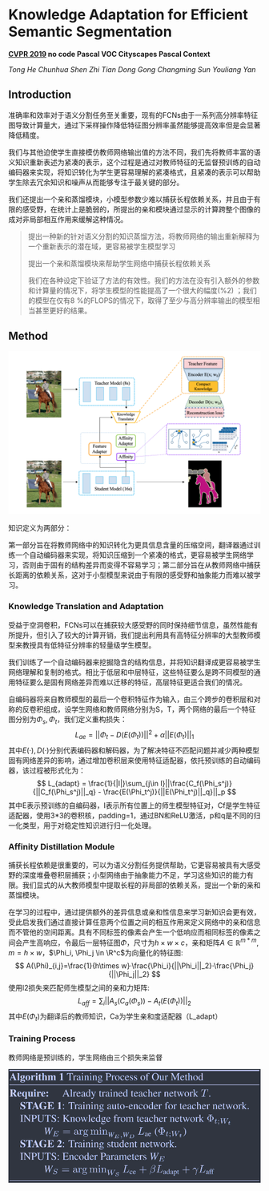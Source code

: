 # Knowledge Adaptation for Efficient Semantic Segmentation

**[CVPR 2019](https://openaccess.thecvf.com/content_CVPR_2019/html/He_Knowledge_Adaptation_for_Efficient_Semantic_Segmentation_CVPR_2019_paper.html)	no code	Pascal VOC  Cityscapes  Pascal Context**

*Tong He  Chunhua Shen   Zhi Tian   Dong Gong   Changming Sun  Youliang Yan*

## Introduction 

准确率和效率对于语义分割任务至关重要，现有的FCNs由于一系列高分辨率特征图导致计算量大，通过下采样操作降低特征图分辨率虽然能够提高效率但是会显著降低精度。

我们与其他迫使学生直接模仿教师网络输出值的方法不同，我们先将教师丰富的语义知识重新表述为紧凑的表示，这个过程是通过对教师特征的无监督预训练的自动编码器来实现，将知识转化为学生更容易理解的紧凑格式，且紧凑的表示可以帮助学生除去冗余知识和噪声从而能够专注于最关键的部分。

我们还提出一个亲和蒸馏模块，小模型参数少难以捕获长程依赖关系，并且由于有限的感受野，在统计上是脆弱的，所提出的亲和模块通过显示的计算跨整个图像的成对非局部相互作用来缓解这种情况。

> 提出一种新的针对语义分割的知识蒸馏方法，将教师网络的输出重新解释为一个重新表示的潜在域，更容易被学生模型学习
>
> 提出一个亲和蒸馏模块来帮助学生网络中捕获长程依赖关系
>
> 我们在各种设定下验证了方法的有效性。我们的方法在没有引入额外的参数和计算量的情况下，将学生模型的性能提高了一个很大的幅度(%2) ；我们的模型在仅有8 %的FLOPS的情况下，取得了至少与高分辨率输出的模型相当甚至更好的结果。

## Method

![image-20240326211042894](imgs/image-20240326211042894.png)

知识定义为两部分：

第一部分旨在将教师网络中的知识转化为更具信息含量的压缩空间，翻译器通过训练一个自动编码器来实现，将知识压缩到一个紧凑的格式，更容易被学生网络学习，否则由于固有的结构差异而变得不容易学习；第二部分旨在从教师网络中捕获长距离的依赖关系，这对于小型模型来说由于有限的感受野和抽象能力而难以被学习。

### Knowledge Translation and Adaptation

受益于空洞卷积，FCNs可以在捕获较大感受野的同时保持细节信息，虽然性能有所提升，但引入了较大的计算开销，我们提出利用具有高特征分辨率的大型教师模型来教授具有低特征分辨率的轻量级学生模型。

我们训练了一个自动编码器来挖掘隐含的结构信息，并将知识翻译成更容易被学生网络理解和复制的格式。相比于低层和中层特征，这些特征要么是跨不同模型的通用特征要么是固有网络差异而难以迁移的特征，高层特征更适合我们的情况。

自编码器将来自教师模型的最后一个卷积特征作为输入，由三个跨步的卷积层和对称的反卷积组成，设学生网络和教师网络分别为S，T，两个网络的最后一个特征图分别为$\Phi_s,\Phi_t$，我们定义重构损失：
$$
L_{ae}=||\Phi_t - D(E(\Phi_t))||^2 + \alpha||E(\Phi_t)||_1
$$
其中$E(·),D(·)$分别代表编码器和解码器，为了解决特征不匹配问题并减少两种模型固有网络差异的影响，通过增加卷积层来使用特征适配器，依托预训练的自动编码器，该过程被形式化为：
$$
L_{adapt} = \frac{1}{|I|}\sum_{j\in I}||\frac{C_f(\Phi_s^j)}{||C_f(\Phi_s^j)||_q} - \frac{E(\Phi_t^j)}{||E(\Phi_t^j)||_q}||_p
$$
其中E表示预训练的自编码器，I表示所有位置上的师生模型特征对，Cf是学生特征适配器，使用3*3的卷积核，padding=1，通过BN和ReLU激活，p和q是不同的归一化类型，用于对稳定性知识进行归一化处理。

### Affinity Distillation Module

捕获长程依赖是很重要的，可以为语义分割任务提供帮助，它更容易被具有大感受野的深度堆叠卷积层捕获；小型网络由于抽象能力不足，学习这些知识的能力有限。我们显式的从大教师模型中提取长程的非局部的依赖关系，提出一个新的亲和蒸馏模块。

在学习的过程中，通过提供额外的差异信息或亲和性信息来学习新知识会更有效，受此启发我们通过直接计算任意两个位置之间的相互作用来定义网络中的亲和信息而不管他的空间距离。具有不同标签的像素会产生一个低响应而相同标签的像素之间会产生高响应，令最后一层特征图$\Phi$，尺寸为$h\times w\times c$，亲和矩阵$A\in \mathbb{R}^{m*m},m=h\times w$，$\Phi_i, \Phi_j \in \R^c$为向量化的特征图:
$$
A(\Phi)_{i,j}=\frac{1}{h\times w}·\frac{\Phi_i}{||\Phi_i||_2}·\frac{\Phi_j}{||\Phi_j||_2}
$$
使用l2损失来匹配师生模型之间的亲和力矩阵:
$$
L_{aff}=\sum_i||A_s(C_a(\Phi_s)) - A_t(E(\Phi_t))||_2
$$
其中$E(\Phi_t)$为翻译后的教师知识，Ca为学生亲和度适配器（L_adapt）

### Training Process

教师网络是预训练的，学生网络由三个损失来监督

![image-20240326222715578](imgs/image-20240326222715578.png)